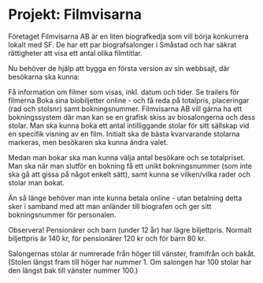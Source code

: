 # Projekt: Filmvisarna

Företaget Filmvisarna AB är en liten biografkedja som vill börja konkurrera lokalt med SF. De har ett par biografsalonger i Småstad och har säkrat rättigheter att visa ett antal olika filmtitlar.

Nu behöver de hjälp att bygga en första version av sin webbsajt, där besökarna ska kunna:

Få information om filmer som visas, inkl. datum och tider.
Se trailers för filmerna
Boka sina biobiljetter online - och få reda på totalpris, placeringar (rad och stolsnr) samt bokningsnummer.
Filmvisarna AB vill gärna ha ett bokningssystem där man kan se en grafisk skiss av biosalongerna och dess stolar. Man ska kunna boka ett antal intilliggande stolar för sitt sällskap vid en specifik visning av en film. Initialt ska de bästa kvarvarande stolarna markeras, men besökaren ska kunna ändra valet.

Medan man bokar ska man kunna välja antal besökare och se totalpriset. Man ska när man slutför en bokning få ett unikt bokningsnummer (som inte ska gå att gissa på något enkelt sätt), samt kunna se vilken/vilka rader och stolar man bokat.

Än så länge behöver man inte kunna betala online - utan betalning detta sker i samband med att man anländer till biografen och ger sitt bokningsnummer för personalen.

Observera! Pensionärer och barn (under 12 år) har lägre biljettpris. Normalt biljettpris är 140 kr, för pensionärer 120 kr och för barn 80 kr.

Salongernas stolar är numrerade från höger till vänster, framifrån och bakåt. (Stolen längst fram till höger har nummer 1. Om salongen har 100 stolar har den längst bak till vänster nummer 100.)
